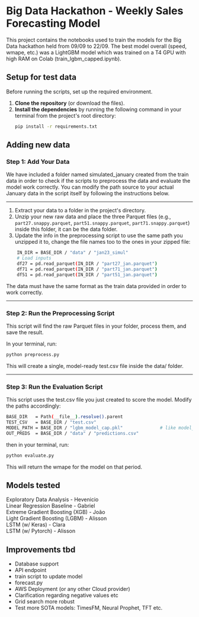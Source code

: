 # Big Data Hackathon - Weekly Sales Forecasting Model

This project contains the notebooks used to train the models for the Big Data hackathon held from 09/09 to 22/09. The best model overall (speed, wmape, etc.) was a LightGBM model which was trained on a T4 GPU with high RAM on Colab (train_lgbm_capped.ipynb).


## Setup for test data

Before running the scripts, set up the required environment.

1.  **Clone the repository** (or download the files).
2.  **Install the dependencies** by running the following command in your terminal from the project's root directory:
    ```bash
    pip install -r requirements.txt
    ```


## Adding new data


### Step 1: Add Your Data

We have included a folder named simulated_january created from the train data in order to check if the scripts to preprocess the data and evaluate the model work correctly. You can modify the path source to your actual January data in the script itself by following the instructions below. 

---
1.  Extract your data to a folder in the project's directory.
2.  Unzip your new raw data and place the three Parquet files (e.g., `part27.snappy.parquet`, `part51.snappy.parquet`, `part71.snappy.parquet`) inside this folder, it can be the data folder.
3. Update the info in the preprocessing script to use the same path you unzipped it to, change the file names too to the ones in your zipped file:

```bash
    IN_DIR = BASE_DIR / "data" / "jan23_simul"
    # Load inputs
    df27 = pd.read_parquet(IN_DIR / "part27_jan.parquet")
    df71 = pd.read_parquet(IN_DIR / "part71_jan.parquet")
    df51 = pd.read_parquet(IN_DIR / "part51_jan.parquet")
```

The data must have the same format as the train data provided in order to work correctly.

---

### Step 2: Run the Preprocessing Script

This script will find the raw Parquet files in your folder, process them, and save the result.

In your terminal, run:
```bash
python preprocess.py
```
This will create a single, model-ready test.csv file inside the data/ folder.

---
### Step 3: Run the Evaluation Script

This script uses the test.csv file you just created to score the model. Modify the paths accordingly:

```bash
BASE_DIR   = Path(__file__).resolve().parent
TEST_CSV   = BASE_DIR / "test.csv"
MODEL_PATH = BASE_DIR / "lgbm_model_cap.pkl"              # like model_folder/lgbm_model_cap.pkl
OUT_PREDS  = BASE_DIR / "data" / "predictions.csv"
```


then in your terminal, run:

```bash
python evaluate.py
```

This will return the wmape for the model on that period.




## Models tested

Exploratory Data Analysis - Hevenicio  
Linear Regression Baseline - Gabriel  
Extreme Gradient Boosting (XGB) - João  
Light Gradient Boosting (LGBM) - Alisson  
LSTM (w/ Keras) - Clara  
LSTM (w/ Pytorch) - Alisson  




## Improvements tbd

* Database support
* API endpoint
* train script to update model
* forecast.py
* AWS Deployment (or any other Cloud provider)
* Clarification regarding negative values etc
* Grid search more robust
* Test more SOTA models: TimesFM, Neural Prophet, TFT etc. 
